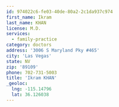 ```yaml
---
id: 974022c6-fe03-40de-80a2-2c1da937c974
first_name: Ikram
last_name: KHAN
license: M.D.
services:
  - family-practice
category: doctors
address: '3006 S Maryland Pky #465'
city: 'Las Vegas'
state: NV
zip: '89109'
phone: 702-731-5003
title: 'Ikram KHAN'
_geoloc:
  lng: -115.14796
  lat: 36.126038
---
```

